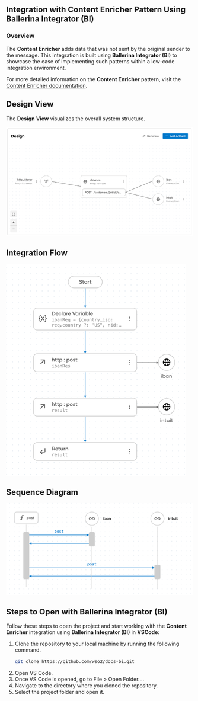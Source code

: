 ## Integration with  Content Enricher Pattern Using Ballerina Integrator (BI)

### Overview

The **Content Enricher** adds data that was not sent by the original sender to the message.
This integration is built using **Ballerina Integrator (BI)** to showcase the ease of implementing such patterns within a low-code integration environment.

For more detailed information on the **Content Enricher** pattern, visit the [ Content Enricher documentation](https://www.enterpriseintegrationpatterns.com/patterns/messaging/DataEnricher.html).

## Design View

The **Design View** visualizes the overall system structure.

![Design View](design.png)

## Integration Flow

![Flow Diagram](flow.png)

## Sequence Diagram

![Flow Diagram](sequence.png)

## Steps to Open with Ballerina Integrator (BI)

Follow these steps to open the project and start working with the **Content Enricher** integration using **Ballerina Integrator (BI)** in **VSCode**:

1. Clone the repository to your local machine by running the following command.
   ```bash
   git clone https://github.com/wso2/docs-bi.git

2. Open VS Code.
3. Once VS Code is opened, go to File > Open Folder....
4. Navigate to the directory where you cloned the repository.
5. Select the project folder and open it.
